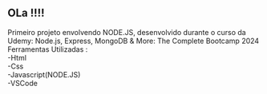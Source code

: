 ## OLa !!!!
Primeiro projeto envolvendo NODE.JS, desenvolvido durante o curso da Udemy: Node.js, Express, MongoDB & More: The Complete Bootcamp 2024<br>
Ferramentas Utilizadas :<br> -Html <br> -Css<br> -Javascript(NODE.JS) <br> -VSCode

